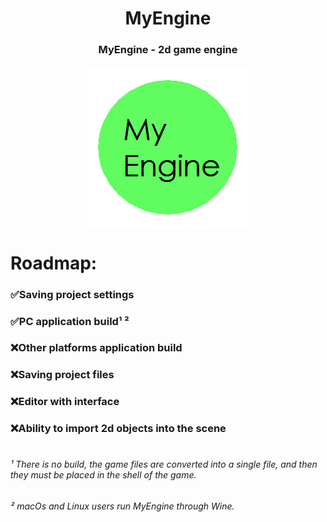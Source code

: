 <h1 align="center">MyEngine</h1>
<h3 align="center">MyEngine - 2d game engine</h3>
<p align="center">
  <img src="MyEngineLogo.png" />
</p>

<h1 align="left">Roadmap:</h1>
<h3 align="left">✅Saving project settings</h3>
<h3 align="left">✅PC application build¹ ²</h3>
<h3 align="left">❌Other platforms application build</h3>
<h3 align="left">❌Saving project files</h3>
<h3 align="left">❌Editor with interface</h3>
<h3 align="left">❌Ability to import 2d objects into the scene</h3>

<h1 align="left"> </h1>
<h6 align="left">¹ There is no build, the game files are converted into a single file, and then they must be placed in the shell of the game.</h6>
<h6 align="left">² macOs and Linux users run MyEngine through Wine.</h6>
